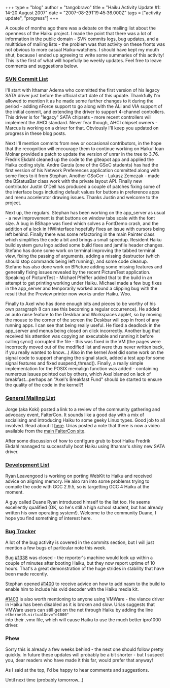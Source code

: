 +++
type = "blog"
author = "tangobravo"
title = "Haiku Activity Update #1: 14-20 August 2007"
date = "2007-08-29T19:45:36.000Z"
tags = ["activity update", "progress"]
+++

A couple of months ago there was a debate on the mailing list about the openness of the Haiku project. I made the point that there was a lot of information in the public domain - SVN commits logs, bug updates, and a multitidue of mailing lists - the problem was that activity on these fronts was not obvious to more casual Haiku-watchers. I should have kept my mouth shut, because I ended up agreeing to write some summaries of this activity! This is the first of what will hopefully be weekly updates. Feel free to leave comments and suggestions below.

<!--break-->

<h3><a href="https://lists.berlios.de/pipermail/haiku-commits/">SVN Commit List</a></h3>
I'll start with Ithamar Adema who committed the first version of his legacy SATA driver just before the official start date of this update. Thankfully I'm allowed to mention it as he made some further changes to it during the period - adding nForce support to go along with the ALi and VIA support of the initial commit, and extending the driver to support 4-channel controllers. This driver is for "legacy" SATA chipsets - more recent controllers will implement the AHCI standard. Never fear though, AHCI chipset owners - Marcus is working on a driver for that. Obviously I'll keep you updated on progress in these blog posts.

Next I'll mention commits from new or occasional contributors, in the hope that the recognition will encourage them to continue working on Haiku! Ioan Molnar provided a patch to update the version of unrar in the tree to 3.76. Fredrik Ekdahl cleaned up the code to the glteapot app and applied the Haiku coding style. Andre Garzia (one of the GSoC students) has had the first version of his Network Preferences application committed along with some fixes to it from Stephan. Another GSoCer - Lukasz Zemczak - made the BStatusBar class work with the private layout API. Finally new contributor Justin O'Dell has produced a couple of patches fixing some of the interface bugs including default values for buttons in preference apps and menu accelerator drawing issues. Thanks Justin and welcome to the project.

Next up, the regulars. Stephan has been working on the app_server as usual - a new improvement is that buttons on window tabs scale with the font size. A bug in BShape was fixed which solves a FontDemo crash, and the addition of a lock in HWInterface hopefully fixes an issue with cursors being left behind. Finally there was some refactoring in the main Painter class which simplifies the code a bit and brings a small speedup. Resident Haiku build system guru Ingo added some build fixes and jamfile header changes. Stefano has done some work on terminal improving the tabbed terminal view, fixing the passing of arguments, adding a missing destructor (which should stop commands being left running), and some code cleanup. Stefano has also done work on BPicture adding some missing features and generally fixing issues revealed by the recent PictureTest application. Speaking of PictureTest - Michael Pfeiffer added that to the build in an attempt to get printing working under Haiku. Michael made a few bug fixes in the app_server and temporarily worked around a clipping bug with the result that the Preview printer now works under Haiku. Woo.

Finally to Axel who has done enough bits and pieces to be worthy of his own paragraph (I can see this becoming a regular occurrence). He added an auto raise feature to the Deskbar and Workspaces applet, so by moving the mouse to the corner of the screen the Deskbar will pop in front of any running apps. I can see that being really useful. He fixed a deadlock in the app_server and menus being closed on click incorrectly. Another bug that received his attention was copying an executable and running it before calling sync() corrupted the file - this was fixed in the VM (the pages were incorrectly moved out of the modified list and were thus never written back, if you really wanted to know...) Also in the kernel Axel did some work on the signal code to support changing the signal stack, added a test app for some signal features and fixed suspend_thread(). Finally, a really simple implementation for the POSIX memalign function was added - containing numerous issues pointed out by others, which Axel blamed on lack of breakfast...perhaps an "Axel's Breakfast Fund" should be started to ensure the quality of the code in the kernel?!

<h3><a href="http://www.freelists.org/archives/openbeos/">General Mailing List</a></h3>
Jorge (aka Koki) posted a link to a review of the community gathering and advocacy event, FalterCon. It sounds like a good day with a mix of socialising and introducing Haiku to some geeky Linux types. Good job to all involved. Read about it <a href="http://myhaiku.org/faltercon/forum/faltercon-2007/my-impressions-faltercon">here</a>. Urias posted a note that there is now a video available from the <a href="http://myhaiku.org/faltercon">main FalterCon site</a>.

After some discussion of how to configure grub to boot Haiku Fredrik Ekdahl managed to successfully boot Haiku using Ithamar's shiny new SATA driver.

<h3><a href="http://www.freelists.org/archives/haiku-development/">Development List</a></h3>
Ryan Leavengood is working on porting WebKit to Haiku and received advice on aligning memory. He also ran into some problems trying to compile the code with GCC 2.9.5, so is targetting GCC 4 Haiku at the moment.

A guy called Duane Ryan introduced himself to the list too. He seems excellently qualified (OK, so he's still a high school student, but has already written his own operating system!). Welcome to the community Duane, I hope you find something of interest here.

<h3><a href="http://dev.haiku-os.org">Bug Tracker</a></h3>
A lot of the bug activity is covered in the commits section, but I will just mention a few bugs of particular note this week.

Bug <a href="http://dev.haiku-os.org/ticket/1338">#1338</a> was closed - the reporter's machine would lock up within a couple of minutes after booting Haiku, but they now report uptime of 10 hours. That's a great demonstration of the huge strides in stability that have been made recently.

Stephan opened <a href="http://dev.haiku-os.org/ticket/1400">#1400</a> to receive advice on how to add nasm to the build to enable him to include his xvid decoder with the Haiku media kit.

<a href="http://dev.haiku-os.org/ticket/1403">#1403</a> is also worth mentioning to anyone using VMWare - the vlance driver in Haiku has been disabled as it is broken and slow. Urias suggests that VMWare users can still get on the net through Haiku by adding the line <br /> <code>ethernet0.virtualDev="e1000"</code> <br /> into their .vmx file, which will cause Haiku to use the much better ipro1000 driver.

<h3>Phew</h3>
Sorry this is already a few weeks behind - the next one should follow pretty quickly. In future these updates will probably be a bit shorter - but I suspect you, dear readers who have made it this far, would prefer that anyway!

As I said at the top, I'd be happy to hear comments and suggestions.

Until next time (probably tomorrow...)